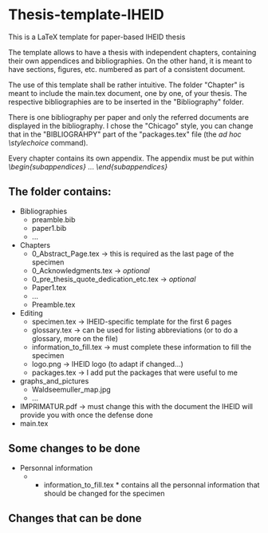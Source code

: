 # Thesis-template-IHEID
This is a LaTeX template for paper-based IHEID thesis

The template allows to have a thesis with independent chapters, containing their own appendices and bibliographies. On the other hand, it is meant to have sections, figures, etc. numbered as part of a consistent document. 

The use of this template shall be rather intuitive. The folder "Chapter" is meant to include the main.tex document, one by one, of your thesis. The respective bibliographies are to be inserted in the "Bibliography" folder.

There is one bibliography per paper and only the referred documents are displayed in the bibliography. I chose the "Chicago" style, you can change that in the "BIBLIOGRAHPY" part of the "packages.tex" file (the *ad hoc* *\stylechoice* command).

Every chapter contains its own appendix. The appendix must be put within *\begin{subappendices}* ... *\end{subappendices}*

## The folder contains:
 
 
 - Bibliographies
     - preamble.bib
     - paper1.bib
     - ...
 - Chapters
     - 0_Abstract_Page.tex    &rarr;   this is required as the last page of the specimen
     - 0_Acknowledgments.tex   &rarr;   *optional*
     - 0_pre_thesis_quote_dedication_etc.tex    &rarr;   *optional*
     - Paper1.tex
     - ...
     - Preamble.tex
- Editing
     - specimen.tex    &rarr; IHEID-specific template for the first 6 pages
     - glossary.tex    &rarr; can be used for listing abbreviations (or to do a glossary, more on the file) 
     - information_to_fill.tex   &rarr;  must complete these information to fill the specimen
     - logo.png        &rarr; IHEID logo (to adapt if changed...)
     - packages.tex    &rarr; I add put the packages that were useful to me
- graphs_and_pictures
     - Waldseemuller_map.jpg
     - ...
- IMPRIMATUR.pdf    &rarr;   must change this with the document the IHEID will provide you with once the defense done
- main.tex 
 
 
 ## Some changes to be done
 
- Personnal information
   - * information_to_fill.tex * contains all the personnal information that should be changed for the specimen 

 
 ## Changes that can be done 







